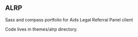 ## ALRP
Sass and compass portfolio for Aids Legal Referral Panel client  

Code lives in themes/alrp directory.


